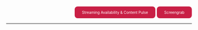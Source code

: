 <p align="right">
<a href="sa-schemas.md" style="display: inline-block; padding: 10px 20px; color: white; background-color: #c91f45; border-radius: 8px; text-decoration: none; font-size: 10px">Streaming Availability & Content Pulse</a>
<a href="screengrab-schemas.md" style="display: inline-block; padding: 10px 20px; color: white; background-color: #c91f45; border-radius: 8px; text-decoration: none; font-size: 10px">Screengrab</a>
</p>

---
